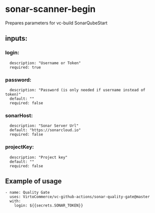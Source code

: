 # sonar-scanner-begin
Prepares parameters for vc-build SonarQubeStart
## inputs:
### login:
      description: "Username or Token"
      required: true
### password:
      description: "Password (is only needed if username instead of token)"
      default: ""
      required: false
### sonarHost:
      description: "Sonar Server Url"
      default: "https://sonarcloud.io"
      required: false
### projectKey:
      description: "Project key"
      default: ""
      required: false

## Example of usage
```
- name: Quality Gate
  uses: VirtoCommerce/vc-github-actions/sonar-quality-gate@master
  with:
    login: ${{secrets.SONAR_TOKEN}}
```
